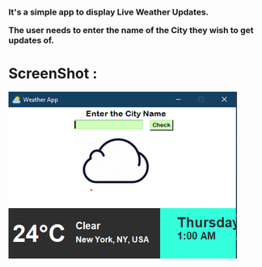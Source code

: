 
<h3>It's a simple app to display Live Weather Updates.

The user needs to enter the name of the City they wish to get updates of. </h>

 # ScreenShot : 
 
 ![ScreenShot](Scrennshot.png)

